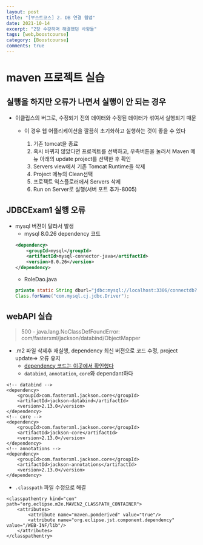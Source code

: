 ```yaml
---
layout: post
title: "[부스트코스] 2. DB 연결 웹앱"
date: 2021-10-14
excerpt: "2장 수강하며 해결했던 사항들"
tags: [web,boostcourse]
category: [Boostcourse]
comments: true
---
```

# maven 프로젝트 실습

## 실행을 하지만 오류가 나면서 실행이 안 되는 경우

* 이클립스의 버그로, 수정되기 전의 데이터와 수정된 데이터가 섞여서 실행되기 때문

	* 이 경우 웹 어플리케이션을 깔끔히 초기화하고 실행하는 것이 좋을 수 있다

	    1. 기존 tomcat을 종료
	    2. 혹시 바뀌지 않았다면 프로젝트를 선택하고, 우측버튼을 눌러서 Maven 메뉴 아래의 update project를 선택한 후 확인
	    3. Servers view에서 기존 Tomcat Runtime을 삭제
	    4. Project 메뉴의 Clean선택
	    5. 프로젝트 익스플로러에서 Servers 삭제
	    6. Run on Server로 실행(서버 포트 추가-8005)

## JDBCExam1 실행 오류
* mysql 버젼이 달라서 발생
	* mysql 8.0.26 dependency 코드
	```xml
	<dependency>
    	<groupId>mysql</groupId>
    	<artifactId>mysql-connector-java</artifactId>
    	<version>8.0.26</version>
	</dependency>
	```
	* RoleDao.java
	```java
	private static String dburl="jdbc:mysql://localhost:3306/connectdb?serverTimezone=Asia/Seoul&useSSL=false";
	Class.forName("com.mysql.cj.jdbc.Driver");
	
	```
## webAPI 실습
> 500 - java.lang.NoClassDefFoundError: com/fasterxml/jackson/databind/ObjectMapper

* .m2 파일 삭제후 재실행, dependency 최신 버젼으로 코드 수정, project update=> 오류 유지
    * <a href="https://mvnrepository.com/artifact/com.fasterxml.jackson.core"> dependency 코드는 이곳에서 확인했다</a>
    * `databind`, `annotation`, `core`와 dependant하다
 
```
<!-- databind -->
<dependency>
    <groupId>com.fasterxml.jackson.core</groupId>
    <artifactId>jackson-databind</artifactId>
    <version>2.13.0</version>
</dependency>
<!-- core -->
<dependency>
    <groupId>com.fasterxml.jackson.core</groupId>
    <artifactId>jackson-core</artifactId>
    <version>2.13.0</version>
</dependency>
<!-- annotations -->
<dependency>
    <groupId>com.fasterxml.jackson.core</groupId>
    <artifactId>jackson-annotations</artifactId>
    <version>2.13.0</version>
</dependency>

```

* `.classpath` 파일 수정으로 해결

```
<classpathentry kind="con" path="org.eclipse.m2e.MAVEN2_CLASSPATH_CONTAINER">
	<attributes>
		<attribute name="maven.pomderived" value="true"/>
		<attribute name="org.eclipse.jst.component.dependency" value="/WEB-INF/lib"/>
	</attributes>
</classpathentry>

```
